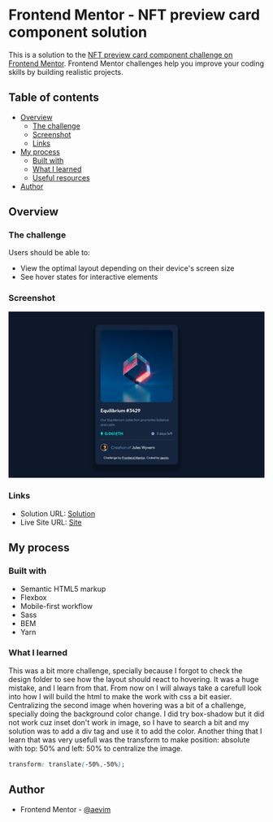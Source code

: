 # Frontend Mentor - NFT preview card component solution

This is a solution to the [NFT preview card component challenge on Frontend Mentor](https://www.frontendmentor.io/challenges/nft-preview-card-component-SbdUL_w0U). Frontend Mentor challenges help you improve your coding skills by building realistic projects. 

## Table of contents

- [Overview](#overview)
  - [The challenge](#the-challenge)
  - [Screenshot](#screenshot)
  - [Links](#links)
- [My process](#my-process)
  - [Built with](#built-with)
  - [What I learned](#what-i-learned)
  - [Useful resources](#useful-resources)
- [Author](#author)

## Overview

### The challenge

Users should be able to:

- View the optimal layout depending on their device's screen size
- See hover states for interactive elements

### Screenshot

![](./public/imgs/screenshot.png)

### Links

- Solution URL: [Solution](https://www.frontendmentor.io/solutions/ive-sass-flexbox-bem-a4MK9258qy)
- Live Site URL: [Site](https://aevim.github.io/nft-preview-card-component-main/)

## My process

### Built with

- Semantic HTML5 markup
- Flexbox
- Mobile-first workflow
- Sass
- BEM
- Yarn

### What I learned
This was a bit more challenge, specially because I forgot to check the design folder 
to see how the layout should react to hovering. It was a huge mistake, and I learn from that.
From now on I will always take a carefull look into how I will build the html to make 
the work with css a bit easier. Centralizing the second image when hovering was a bit of a 
challenge, specially doing the background color change. I did try box-shadow but it did not work 
cuz inset don't work in image, so I have to search a bit and my solution was to add a div tag and use it 
to add the color. Another thing that I learn that was very usefull was the transform to make 
position: absolute with top: 50% and left: 50% to centralize the image.

```css
transform: translate(-50%,-50%);
```
## Author

- Frontend Mentor - [@aevim](https://www.frontendmentor.io/profile/aevim)
